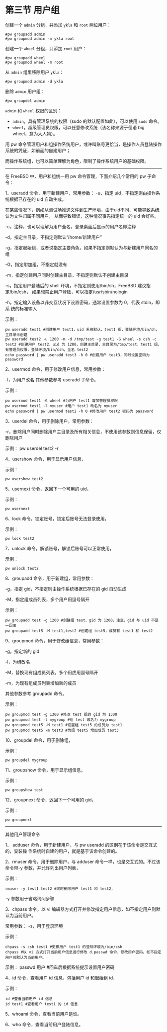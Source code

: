 # 第三节 用户组



创建一个 `admin` 分组，并添加 `ykla` 和 `root` 两位用户：

```
#pw groupadd admin
#pw groupmod admin -m ykla root
```

创建一个 `wheel` 分组，只添加 `root` 用户：

```
#pw groupadd wheel
#pw groupmod wheel -m root
```

从 `admin` 组里移除用户 `ykla`：

```
#pw groupmod admin -d ykla
```

删除 `admin` 用户组：

```
#pw groupdel admin
```

`admin` 和 `wheel` 权限的区别：

* `admin`，具有管理系统的权限（sudo 的默认配置如此），可以使用 `sudo` 命令。
* `wheel`，超级管理员权限，可以任意修改系统（该名称来源于俚语 big wheel，意为大人物）。

用 pw 命令管理用户和组操作系统用户，或许叫账号更恰当，是操作人员登陆操作系统的凭证，如前面的自建用户；

而操作系统组，也可以简单理解为角色，限制了操作系统用户的基础权限。

----------------------------------------------------------------------------------------

在 FreeBSD 中，用户和组统一用 pw 命令管理，下面介绍几个常用的 pw 子命令： 

1、useradd 命令，用于新建用户，常用参数： -u，指定 uid，不指定则由操作系统根据已存在的 uid 自动生成。

在某些情况下，例如从测试场推送文件到生产环境，由于uid不同，可能导致系统认为文件归属不同用户， 从而导致错误，这种情况事先指定统一的 uid 会好些。

-c，注释，也可以理解为用户全名，登录桌面后显示的用户名即注释 

-d，指定主目录，不指定则默认“/home/新建用户” 

-g，指定起始组，或者说指定主要角色，如果不指定则默认为与新建用户同名的组

-G，指定附加组，不指定就没有 

-m，指定创建用户同时创建主目录，不指定则默认不创建主目录 

-s，指定用户登陆后的 shell 环境，不指定则使用/bin/sh，FreeBSD 建议指定/bin/csh， 如果想禁止用户登陆，可以指定/usr/sbin/nologin 

-h，指定输入设备以非交互状况下设置密码，通常设置参数为 0，代表 stdin，即系 统的标准输入 

示例：
```
pw useradd test1 #创建用户 test1，uid 系统默认，test1 组，登陆环境/bin/sh，主目录未创建
pw useradd test2 -u 1200 -m -d /tmp/test -g test1 -G wheel -s csh -c test2 #创建用户 test2，uid 为 1200，创建主目录，主目录为/tmp/test，test1 组，有管理员权限，登陆环境/bin/csh，全名 test2 
echo password | pw useradd test3 -h 0 #创建用户 test3，同时设置密码为 password 
```

2、usermod 命令，用于修改用户信息，常用参数： 

-l，为用户改名 其他参数参考 useradd 子命令。

示例： 

```
pw usermod test1 -G wheel #为用户 test1 增加管理员权限 
pw usermod test1 -l myuser #用户 test1 改名为 myuser 
echo password | pw usermod test2 -h 0 #修改用户 test2 密码为 password 
```

3、userdel 命令，用于删除用户，常用参数： 

-r，删除用户同时删除用户主目录及所有相关信息，不使用该参数则信息保留，仅删除用户 

示例： 
pw userdel test2 -r 

4、usershow 命令，用于显示用户信息，

示例：

```
pw usershow test2 
```

5、usernext 命令，返回下一个可用的 uid，

示例： 

```
pw usernext 
```

6、lock 命令，锁定账号，锁定后账号无法登录使用，

示例： 

```
pw lock test2 
```

7、unlock 命令，解锁账号，解锁后账号可以正常使用，

示例： 

```
pw unlock test2 
```

8、groupadd 命令，用于新建组，常用参数： 

-g，指定 gid，不指定则由操作系统根据已存在的 gid 自动生成

-M，指定组成员列表，多个用户用逗号隔开 

示例： 

```
pw groupadd test -g 1200 #创建组 test，gid 为 1200，注意，gid 与 uid 不是一回事 
pw groupadd test5 -M test1,test2 #创建组 test5，成员有 test1 和 test2 
```

9、groupmod 命令，用于修改组信息，常用参数： 

-g，指定新的 gid 

-l，为组改名 

-M，替换现有组成员列表，多个用虎用逗号隔开

-m，为现有组成员列表增加新的成员 

其他参数参考 groupadd 命令。

示例： 
```
pw groupmod test -g 1300 #修改 test 组的 gid 为 1300 
pw groupmod test -l mygroup #组 test 改名为 mygroup 
pw groupmod test5 -M test1 #设置组 test5 的成员为 test1 
pw groupmod test5 -m test3 #为组 test5 增加成员 test3 
```

10、groupdel 命令，用于删除组，

示例： 
```
pw groupdel mygroup 
```
11、groupshow 命令，用于显示组信息，

示例： 
```
pw groupshow test 
```
12、groupnext 命令，返回下一个可用的 gid，

示例：
```
pw groupnext 
```
-----------------------------------------------

其他用户管理命令 

1、 adduser 命令，用于新建用户，与 pw useradd 的区别在于该命令是交互式的，安装操 作系统时自建的用户，就是基于该命令创建的。

2、rmuser 命令，用于删除用户，与 adduser 命令一样，也是交互式的。不过该命令带-y 参数，并允许列出用户列表，

示例： 
```
rmuser -y test1 test2 #同时删除用户 test1 和 test2，
```
-y 参数用于省略询问步骤 

3、chpass 命令，以 vi 编辑器方式打开并修改指定用户信息，如不指定用户则默认为当前用户。

常用参数： -s，用于登录环境 

示例： 
```
chpass -s csh test1 #更换用户 test1 的登陆环境为/bin/csh 
chpass #以 vi 方式打开当前用户信息进行修改 d.passwd 命令，修改用户密码，如不指定用户则默认为当前用户。
```

示例： passwd 用户 #回车后根据系统提示设置用户密码 

4、id 命令，查看用户 id 信息，包括用户 id 和起始组 id，

示例： 

```
id #查看当前用户 id 信息 
id test1 #查看用户 test1 的 id 信息 
```
5、whoami 命令，查看当前用户是谁。 

6、who 命令，查看当前用户登陆信息。

